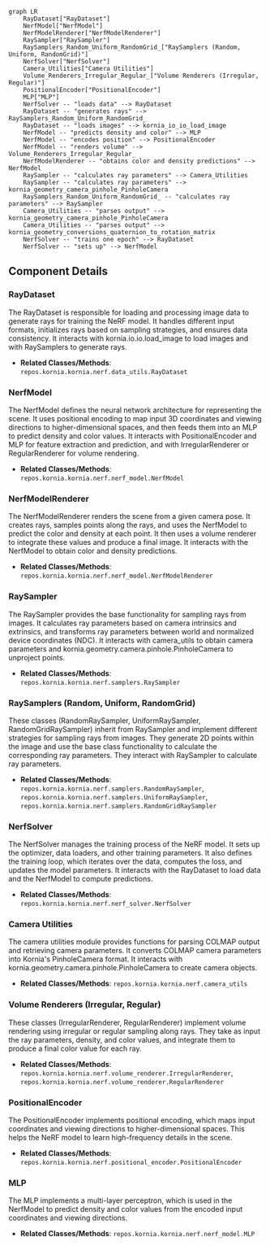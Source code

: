 ```mermaid
graph LR
    RayDataset["RayDataset"]
    NerfModel["NerfModel"]
    NerfModelRenderer["NerfModelRenderer"]
    RaySampler["RaySampler"]
    RaySamplers_Random_Uniform_RandomGrid_["RaySamplers (Random, Uniform, RandomGrid)"]
    NerfSolver["NerfSolver"]
    Camera_Utilities["Camera Utilities"]
    Volume_Renderers_Irregular_Regular_["Volume Renderers (Irregular, Regular)"]
    PositionalEncoder["PositionalEncoder"]
    MLP["MLP"]
    NerfSolver -- "loads data" --> RayDataset
    RayDataset -- "generates rays" --> RaySamplers_Random_Uniform_RandomGrid_
    RayDataset -- "loads images" --> kornia_io_io_load_image
    NerfModel -- "predicts density and color" --> MLP
    NerfModel -- "encodes position" --> PositionalEncoder
    NerfModel -- "renders volume" --> Volume_Renderers_Irregular_Regular_
    NerfModelRenderer -- "obtains color and density predictions" --> NerfModel
    RaySampler -- "calculates ray parameters" --> Camera_Utilities
    RaySampler -- "calculates ray parameters" --> kornia_geometry_camera_pinhole_PinholeCamera
    RaySamplers_Random_Uniform_RandomGrid_ -- "calculates ray parameters" --> RaySampler
    Camera_Utilities -- "parses output" --> kornia_geometry_camera_pinhole_PinholeCamera
    Camera_Utilities -- "parses output" --> kornia_geometry_conversions_quaternion_to_rotation_matrix
    NerfSolver -- "trains one epoch" --> RayDataset
    NerfSolver -- "sets up" --> NerfModel
```

## Component Details

### RayDataset
The RayDataset is responsible for loading and processing image data to generate rays for training the NeRF model. It handles different input formats, initializes rays based on sampling strategies, and ensures data consistency. It interacts with kornia.io.io.load_image to load images and with RaySamplers to generate rays.
- **Related Classes/Methods**: `repos.kornia.kornia.nerf.data_utils.RayDataset`

### NerfModel
The NerfModel defines the neural network architecture for representing the scene. It uses positional encoding to map input 3D coordinates and viewing directions to higher-dimensional spaces, and then feeds them into an MLP to predict density and color values. It interacts with PositionalEncoder and MLP for feature extraction and prediction, and with IrregularRenderer or RegularRenderer for volume rendering.
- **Related Classes/Methods**: `repos.kornia.kornia.nerf.nerf_model.NerfModel`

### NerfModelRenderer
The NerfModelRenderer renders the scene from a given camera pose. It creates rays, samples points along the rays, and uses the NerfModel to predict the color and density at each point. It then uses a volume renderer to integrate these values and produce a final image. It interacts with the NerfModel to obtain color and density predictions.
- **Related Classes/Methods**: `repos.kornia.kornia.nerf.nerf_model.NerfModelRenderer`

### RaySampler
The RaySampler provides the base functionality for sampling rays from images. It calculates ray parameters based on camera intrinsics and extrinsics, and transforms ray parameters between world and normalized device coordinates (NDC). It interacts with camera_utils to obtain camera parameters and kornia.geometry.camera.pinhole.PinholeCamera to unproject points.
- **Related Classes/Methods**: `repos.kornia.kornia.nerf.samplers.RaySampler`

### RaySamplers (Random, Uniform, RandomGrid)
These classes (RandomRaySampler, UniformRaySampler, RandomGridRaySampler) inherit from RaySampler and implement different strategies for sampling rays from images. They generate 2D points within the image and use the base class functionality to calculate the corresponding ray parameters. They interact with RaySampler to calculate ray parameters.
- **Related Classes/Methods**: `repos.kornia.kornia.nerf.samplers.RandomRaySampler`, `repos.kornia.kornia.nerf.samplers.UniformRaySampler`, `repos.kornia.kornia.nerf.samplers.RandomGridRaySampler`

### NerfSolver
The NerfSolver manages the training process of the NeRF model. It sets up the optimizer, data loaders, and other training parameters. It also defines the training loop, which iterates over the data, computes the loss, and updates the model parameters. It interacts with the RayDataset to load data and the NerfModel to compute predictions.
- **Related Classes/Methods**: `repos.kornia.kornia.nerf.nerf_solver.NerfSolver`

### Camera Utilities
The camera utilities module provides functions for parsing COLMAP output and retrieving camera parameters. It converts COLMAP camera parameters into Kornia's PinholeCamera format. It interacts with kornia.geometry.camera.pinhole.PinholeCamera to create camera objects.
- **Related Classes/Methods**: `repos.kornia.kornia.nerf.camera_utils`

### Volume Renderers (Irregular, Regular)
These classes (IrregularRenderer, RegularRenderer) implement volume rendering using irregular or regular sampling along rays. They take as input the ray parameters, density, and color values, and integrate them to produce a final color value for each ray.
- **Related Classes/Methods**: `repos.kornia.kornia.nerf.volume_renderer.IrregularRenderer`, `repos.kornia.kornia.nerf.volume_renderer.RegularRenderer`

### PositionalEncoder
The PositionalEncoder implements positional encoding, which maps input coordinates and viewing directions to higher-dimensional spaces. This helps the NeRF model to learn high-frequency details in the scene.
- **Related Classes/Methods**: `repos.kornia.kornia.nerf.positional_encoder.PositionalEncoder`

### MLP
The MLP implements a multi-layer perceptron, which is used in the NerfModel to predict density and color values from the encoded input coordinates and viewing directions.
- **Related Classes/Methods**: `repos.kornia.kornia.nerf.nerf_model.MLP`
